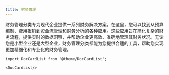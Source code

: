 ```yaml
---
title: 财务管理
---
```


财务管理分类专为现代企业提供一系列财务解决方案。在这里，您可以找到从预算编制、费用报销到资金流管理和财务分析的各种应用。这些应用旨在简化复杂的财务流程，提供实时的数据洞察，并帮助企业更高效、准确地管理其财务状况。无论您是小型企业还是大型企业，财务管理分类都能为您提供合适的工具，帮助您实现更加精细化和专业化的财务管理。


```mdx-code-block
import DocCardList from '@theme/DocCardList';

<DocCardList/>
```